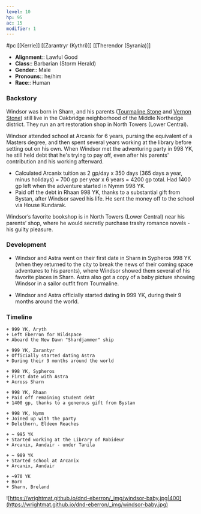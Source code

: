```yaml
---
level: 10
hp: 95
ac: 15
modifier: 1
---
```

 #pc [[Kerrie]] [[Zarantryr (Kythri)]] [[Therendor (Syrania)]]

* **Alignment**:: Lawful Good
* **Class**:: Barbarian (Storm Herald)
* **Gender**:: Male
* **Pronouns**:: he/him
* **Race**:: Human

### Backstory

Windsor was born in Sharn, and his parents ([Tourmaline Stone](Tourmaline%20Stone.md) and [Vernon Stone](Vernon%20Stone.md)) still live in the Oakbridge neighborhood of the Middle Northedge district. They run an art restoration shop in North Towers (Lower Central).

Windsor attended school at Arcanix for 6 years, pursing the equivalent of a Masters degree, and then spent several years working at the library before setting out on his own. When Windsor met the adventuring party in 998 YK, he still held debt that he's trying to pay off, even after his parents' contribution and his working afterward.
 * Calculated Arcanix tuition as 2 gp/day x 350 days (365 days a year, minus holidays) = 700 gp per year x 6 years = 4200 gp total. Had 1400 gp left when the adventure started in Nymm 998 YK.
 * Paid off the debt in Rhaan 998 YK, thanks to a substantial gift from Bystan, after Windsor saved his life. He sent the money off to the school via House Kundarak.

Windsor’s favorite bookshop is in North Towers (Lower Central) near his parents’ shop, where he would secretly purchase trashy romance novels - his guilty pleasure.

### Development

* Windsor and Astra went on their first date in Sharn in Sypheros 998 YK (when they returned to the city to break the news of their coming space adventures to his parents), where Windsor showed them several of his favorite places in Sharn. Astra also got a copy of a baby picture showing Windsor in a sailor outfit from Tourmaline.

* Windsor and Astra officially started dating in 999 YK, during their 9 months around the world.

### Timeline

```timeline
+ 999 YK, Aryth
+ Left Eberron for Wildspace
+ Aboard the New Dawn "Shardjammer" ship

+ 999 YK, Zarantyr
+ Officially started dating Astra
+ During their 9 months around the world

+ 998 YK, Sypheros
+ First date with Astra
+ Across Sharn

+ 998 YK, Rhaan
+ Paid off remaining student debt
+ 1400 gp, thanks to a generous gift from Bystan

+ 998 YK, Nymm
+ Joined up with the party
+ Delethorn, Eldeen Reaches

+ ~ 995 YK
+ Started working at the Library of Robideur
+ Arcanix, Aundair - under Tanila

+ ~ 989 YK
+ Started school at Arcanix
+ Arcanix, Aundair

+ ~970 YK
+ Born
+ Sharn, Breland
```

![https://wrightmat.github.io/dnd-eberron/_img/windsor-baby.jpg|400](https://wrightmat.github.io/dnd-eberron/_img/windsor-baby.jpg)